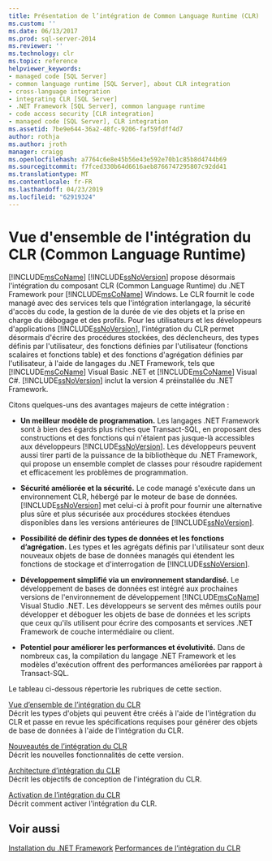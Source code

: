 ```yaml
---
title: Présentation de l’intégration de Common Language Runtime (CLR) | Microsoft Docs
ms.custom: ''
ms.date: 06/13/2017
ms.prod: sql-server-2014
ms.reviewer: ''
ms.technology: clr
ms.topic: reference
helpviewer_keywords:
- managed code [SQL Server]
- common language runtime [SQL Server], about CLR integration
- cross-language integration
- integrating CLR [SQL Server]
- .NET Framework [SQL Server], common language runtime
- code access security [CLR integration]
- managed code [SQL Server], CLR integration
ms.assetid: 7be9e644-36a2-48fc-9206-faf59fdff4d7
author: rothja
ms.author: jroth
manager: craigg
ms.openlocfilehash: a7764c6e8e45b56e43e592e70b1c85b8d4744b69
ms.sourcegitcommit: f7fced330b64d6616aeb8766747295807c92dd41
ms.translationtype: MT
ms.contentlocale: fr-FR
ms.lasthandoff: 04/23/2019
ms.locfileid: "62919324"
---
```

# <a name="common-language-runtime-clr-integration-overview"></a>Vue d'ensemble de l'intégration du CLR (Common Language Runtime)
  [!INCLUDE[msCoName](../../../includes/msconame-md.md)] [!INCLUDE[ssNoVersion](../../../includes/ssnoversion-md.md)] propose désormais l'intégration du composant CLR (Common Language Runtime) du .NET Framework pour [!INCLUDE[msCoName](../../../includes/msconame-md.md)] Windows. Le CLR fournit le code managé avec des services tels que l'intégration interlangage, la sécurité d'accès du code, la gestion de la durée de vie des objets et la prise en charge du débogage et des profils. Pour les utilisateurs et les développeurs d'applications [!INCLUDE[ssNoVersion](../../../includes/ssnoversion-md.md)], l'intégration du CLR permet désormais d'écrire des procédures stockées, des déclencheurs, des types définis par l'utilisateur, des fonctions définies par l'utilisateur (fonctions scalaires et fonctions table) et des fonctions d'agrégation définies par l'utilisateur, à l'aide de langages du .NET Framework, tels que [!INCLUDE[msCoName](../../../includes/msconame-md.md)] Visual Basic .NET et [!INCLUDE[msCoName](../../../includes/msconame-md.md)] Visual C#. [!INCLUDE[ssNoVersion](../../../includes/ssnoversion-md.md)] inclut la version 4 préinstallée du .NET Framework.  
  
 Citons quelques-uns des avantages majeurs de cette intégration :  
  
-   **Un meilleur modèle de programmation.** Les langages .NET Framework sont à bien des égards plus riches que Transact-SQL, en proposant des constructions et des fonctions qui n'étaient pas jusque-là accessibles aux développeurs [!INCLUDE[ssNoVersion](../../../includes/ssnoversion-md.md)]. Les développeurs peuvent aussi tirer parti de la puissance de la bibliothèque du .NET Framework, qui propose un ensemble complet de classes pour résoudre rapidement et efficacement les problèmes de programmation.  
  
-   **Sécurité améliorée et la sécurité.** Le code managé s'exécute dans un environnement CLR, hébergé par le moteur de base de données. [!INCLUDE[ssNoVersion](../../../includes/ssnoversion-md.md)] met celui-ci à profit pour fournir une alternative plus sûre et plus sécurisée aux procédures stockées étendues disponibles dans les versions antérieures de [!INCLUDE[ssNoVersion](../../../includes/ssnoversion-md.md)].  
  
-   **Possibilité de définir des types de données et les fonctions d’agrégation.** Les types et les agrégats définis par l'utilisateur sont deux nouveaux objets de base de données managés qui étendent les fonctions de stockage et d'interrogation de [!INCLUDE[ssNoVersion](../../../includes/ssnoversion-md.md)].  
  
-   **Développement simplifié via un environnement standardisé.** Le développement de bases de données est intégré aux prochaines versions de l'environnement de développement  [!INCLUDE[msCoName](../../../includes/msconame-md.md)] Visual Studio .NET. Les développeurs se servent des mêmes outils pour développer et déboguer les objets de base de données et les scripts que ceux qu'ils utilisent pour écrire des composants et services .NET Framework de couche intermédiaire ou client.  
  
-   **Potentiel pour améliorer les performances et évolutivité.** Dans de nombreux cas, la compilation du langage .NET Framework et les modèles d'exécution offrent des performances améliorées par rapport à Transact-SQL.  
  
 Le tableau ci-dessous répertorie les rubriques de cette section.  
  
 [Vue d’ensemble de l’intégration du CLR](clr-integration-overview.md)  
 Décrit les types d'objets qui peuvent être créés à l'aide de l'intégration du CLR et passe en revue les spécifications requises pour générer des objets de base de données à l'aide de l'intégration du CLR.  
  
 [Nouveautés de l’intégration du CLR](clr-integration-what-s-new.md)  
 Décrit les nouvelles fonctionnalités de cette version.  
  
 [Architecture d’intégration du CLR](../../database-engine/dev-guide/architecture-of-clr-integration.md)  
 Décrit les objectifs de conception de l'intégration du CLR.  
  
 [Activation de l’intégration du CLR](clr-integration-enabling.md)  
 Décrit comment activer l'intégration du CLR.  
  
## <a name="see-also"></a>Voir aussi  
 [Installation du .NET Framework](https://technet.microsoft.com/library/ms166014\(v=SQL.105\).aspx)   
 [Performances de l’intégration du CLR](clr-integration-architecture-performance.md)  
  
  
